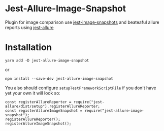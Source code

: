 # Jest-Allure-Image-Snapshot

Plugin for image comparison use [jest-image-snapshots](https://github.com/americanexpress/jest-image-snapshot/blob/master/examples/image-reporter.js) and beateaful allure reports using [jest-allure](https://github.com/zaqqaz/jest-allure-image-snapshot)

# Installation

```
yarn add -D jest-allure-image-snapshot
```
or

```
npm install --save-dev jest-allure-image-snapshot
```


You also should configure `setupTestFrameworkScriptFile`  if you don't have yet your own it will look so:

```
const registerAllureReporter = require("jest-allure/dist/setup").registerAllureReporter;
const registerAllureImageSnapshot = require("jest-allure-image-snapshot");
registerAllureReporter();
registerAllureImageSnapshot();

```
